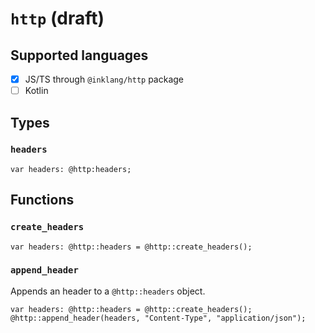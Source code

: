 # `http` (draft)

## Supported languages

- [x] JS/TS through `@inklang/http` package
- [ ] Kotlin

## Types

### `headers`

```ink
var headers: @http:headers;
```

## Functions

### `create_headers`

```ink
var headers: @http::headers = @http::create_headers();
```

### `append_header`

Appends an header to a `@http::headers` object.

```ink
var headers: @http::headers = @http::create_headers();
@http::append_header(headers, "Content-Type", "application/json");
```
